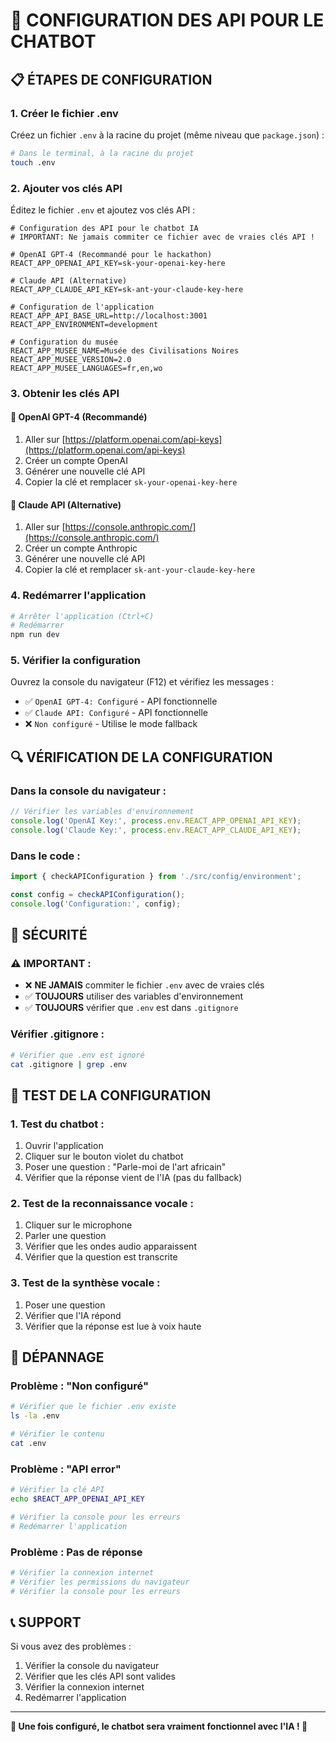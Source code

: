# 🔧 CONFIGURATION DES API POUR LE CHATBOT

## 📋 **ÉTAPES DE CONFIGURATION**

### **1. Créer le fichier .env**

Créez un fichier `.env` à la racine du projet (même niveau que `package.json`) :

```bash
# Dans le terminal, à la racine du projet
touch .env
```

### **2. Ajouter vos clés API**

Éditez le fichier `.env` et ajoutez vos clés API :

```env
# Configuration des API pour le chatbot IA
# IMPORTANT: Ne jamais commiter ce fichier avec de vraies clés API !

# OpenAI GPT-4 (Recommandé pour le hackathon)
REACT_APP_OPENAI_API_KEY=sk-your-openai-key-here

# Claude API (Alternative)
REACT_APP_CLAUDE_API_KEY=sk-ant-your-claude-key-here

# Configuration de l'application
REACT_APP_API_BASE_URL=http://localhost:3001
REACT_APP_ENVIRONMENT=development

# Configuration du musée
REACT_APP_MUSEE_NAME=Musée des Civilisations Noires
REACT_APP_MUSEE_VERSION=2.0
REACT_APP_MUSEE_LANGUAGES=fr,en,wo
```

### **3. Obtenir les clés API**

#### **🥇 OpenAI GPT-4 (Recommandé)**
1. Aller sur [https://platform.openai.com/api-keys](https://platform.openai.com/api-keys)
2. Créer un compte OpenAI
3. Générer une nouvelle clé API
4. Copier la clé et remplacer `sk-your-openai-key-here`

#### **🥈 Claude API (Alternative)**
1. Aller sur [https://console.anthropic.com/](https://console.anthropic.com/)
2. Créer un compte Anthropic
3. Générer une nouvelle clé API
4. Copier la clé et remplacer `sk-ant-your-claude-key-here`

### **4. Redémarrer l'application**

```bash
# Arrêter l'application (Ctrl+C)
# Redémarrer
npm run dev
```

### **5. Vérifier la configuration**

Ouvrez la console du navigateur (F12) et vérifiez les messages :
- ✅ `OpenAI GPT-4: Configuré` - API fonctionnelle
- ✅ `Claude API: Configuré` - API fonctionnelle
- ❌ `Non configuré` - Utilise le mode fallback

## 🔍 **VÉRIFICATION DE LA CONFIGURATION**

### **Dans la console du navigateur :**
```javascript
// Vérifier les variables d'environnement
console.log('OpenAI Key:', process.env.REACT_APP_OPENAI_API_KEY);
console.log('Claude Key:', process.env.REACT_APP_CLAUDE_API_KEY);
```

### **Dans le code :**
```typescript
import { checkAPIConfiguration } from './src/config/environment';

const config = checkAPIConfiguration();
console.log('Configuration:', config);
```

## 🚨 **SÉCURITÉ**

### **⚠️ IMPORTANT :**
- ❌ **NE JAMAIS** commiter le fichier `.env` avec de vraies clés
- ✅ **TOUJOURS** utiliser des variables d'environnement
- ✅ **TOUJOURS** vérifier que `.env` est dans `.gitignore`

### **Vérifier .gitignore :**
```bash
# Vérifier que .env est ignoré
cat .gitignore | grep .env
```

## 🧪 **TEST DE LA CONFIGURATION**

### **1. Test du chatbot :**
1. Ouvrir l'application
2. Cliquer sur le bouton violet du chatbot
3. Poser une question : "Parle-moi de l'art africain"
4. Vérifier que la réponse vient de l'IA (pas du fallback)

### **2. Test de la reconnaissance vocale :**
1. Cliquer sur le microphone
2. Parler une question
3. Vérifier que les ondes audio apparaissent
4. Vérifier que la question est transcrite

### **3. Test de la synthèse vocale :**
1. Poser une question
2. Vérifier que l'IA répond
3. Vérifier que la réponse est lue à voix haute

## 🔧 **DÉPANNAGE**

### **Problème : "Non configuré"**
```bash
# Vérifier que le fichier .env existe
ls -la .env

# Vérifier le contenu
cat .env
```

### **Problème : "API error"**
```bash
# Vérifier la clé API
echo $REACT_APP_OPENAI_API_KEY

# Vérifier la console pour les erreurs
# Redémarrer l'application
```

### **Problème : Pas de réponse**
```bash
# Vérifier la connexion internet
# Vérifier les permissions du navigateur
# Vérifier la console pour les erreurs
```

## 📞 **SUPPORT**

Si vous avez des problèmes :
1. Vérifier la console du navigateur
2. Vérifier que les clés API sont valides
3. Vérifier la connexion internet
4. Redémarrer l'application

---

**🎉 Une fois configuré, le chatbot sera vraiment fonctionnel avec l'IA ! 🎉**
